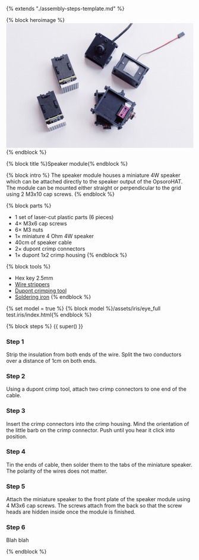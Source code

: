 {% extends "./assembly-steps-template.md" %}

{% block heroimage %}
  ![](/images/general/OPSORO_WEB-5.jpg)
{% endblock %}

{% block title %}Speaker module{% endblock %}

{% block intro %}
The speaker module houses a miniature 4W speaker which can be attached directly
to the speaker output of the OpsoroHAT. The module can be mounted either
straight or perpendicular to the grid using 2 M3x10 cap screws.
{% endblock %}

{% block parts %}
* 1 set of laser-cut plastic parts (6 pieces)
* 4&times; M3x6 cap screws
* 6&times; M3 nuts
* 1&times; miniature 4 Ohm 4W speaker
* 40cm of speaker cable
* 2&times; dupont crimp connectors
* 1&times; dupont 1x2 crimp housing
{% endblock %}

{% block tools %}
* Hex key 2.5mm
* [Wire strippers](../hardware/tools.md#stripper)
* [Dupont crimping tool](../hardware/tools.md#dupont)
* [Soldering iron](../hardware/tools.md#soldering-iron)
{% endblock %}

{% set model = true %}
{% block model %}/assets/iris/eye_full test.iris/index.html{% endblock %}

{% block steps %}
{{ super() }}

### Step 1
Strip the insulation from both ends of the wire. Split the two conductors over a
distance of 1cm on both ends.

### Step 2
Using a dupont crimp tool, attach two crimp connectors to one end of the cable.

### Step 3
Insert the crimp connectors into the crimp housing. Mind the orientation of the
little barb on the crimp connector. Push until you hear it click into position.

### Step 4
Tin the ends of cable, then solder them to the tabs of the miniature speaker.
The polarity of the wires does not matter.

### Step 5
Attach the miniature speaker to the front plate of the speaker module using 4
M3x6 cap screws. The screws attach from the back so that the screw heads are
hidden inside once the module is finished.

### Step 6
Blah blah


{% endblock %}
